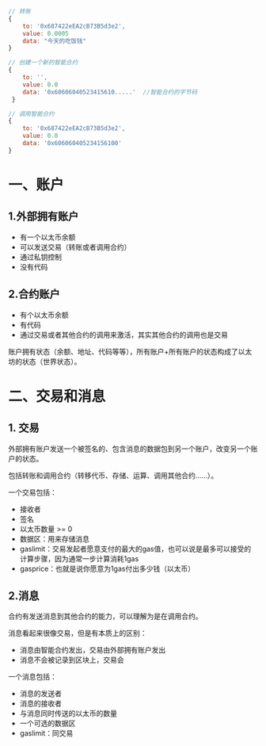 ```js
// 转账
{
    to: '0x687422eEA2cB73B5d3e2',
    value: 0.0005
    data: "今天的吃饭钱" 
}

// 创建一个新的智能合约
{
    to: '',
    value: 0.0
    data: '0x60606040523415610.....'  //智能合约的字节码
 }

// 调用智能合约
{
    to: '0x687422eEA2cB73B5d3e2',  
    value: 0.0
    data: '0x606060405234156100'
}
```

# 一、账户

## 1.外部拥有账户

- 有一个以太币余额
- 可以发送交易（转账或者调用合约）
- 通过私钥控制
- 没有代码

## 2.合约账户

- 有个以太币余额
- 有代码
- 通过交易或者其他合约的调用来激活，其实其他合约的调用也是交易

账户拥有状态（余额、地址、代码等等），所有账户+所有账户的状态构成了以太坊的状态（世界状态）。

# 二、交易和消息

## 1. 交易

外部拥有账户发送一个被签名的、包含消息的数据包到另一个账户，改变另一个账户的状态。

包括转账和调用合约（转移代币、存储、运算、调用其他合约......）。

一个交易包括：

- 接收者
- 签名
- 以太币数量 >= 0
- 数据区：用来存储消息
- gaslimit：交易发起者愿意支付的最大的gas值，也可以说是最多可以接受的计算步骤，因为通常一步计算消耗1gas
- gasprice：也就是说你愿意为1gas付出多少钱（以太币）

## 2.消息

合约有发送消息到其他合约的能力，可以理解为是在调用合约。

消息看起来很像交易，但是有本质上的区别：

- 消息由智能合约发出，交易由外部拥有账户发出
- 消息不会被记录到区块上，交易会

一个消息包括：

- 消息的发送者
- 消息的接收者
- 与消息同时传送的以太币的数量
- 一个可选的数据区
- gaslimit：同交易
